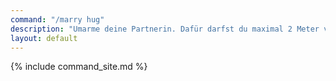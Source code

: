 ```yaml
---
command: "/marry hug"
description: "Umarme deine Partnerin. Dafür darfst du maximal 2 Meter von der Person entfernt sein."
layout: default
---
```

{% include command_site.md %}
